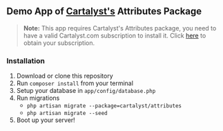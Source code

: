 ## Demo App of [Cartalyst's](https://cartalyst.com) Attributes Package

> **Note:** This app requires Cartalyst's Attributes package, you need to have a valid Cartalyst.com subscription to install it. Click [here](https://www.cartalyst.com/pricing) to obtain your subscription.

### Installation

1. Download or clone this repository
2. Run `composer install` from your terminal
3. Setup your database in `app/config/database.php`
4. Run migrations
	- `php artisan migrate --package=cartalyst/attributes`
	- `php artisan migrate --seed`
5. Boot up your server!
